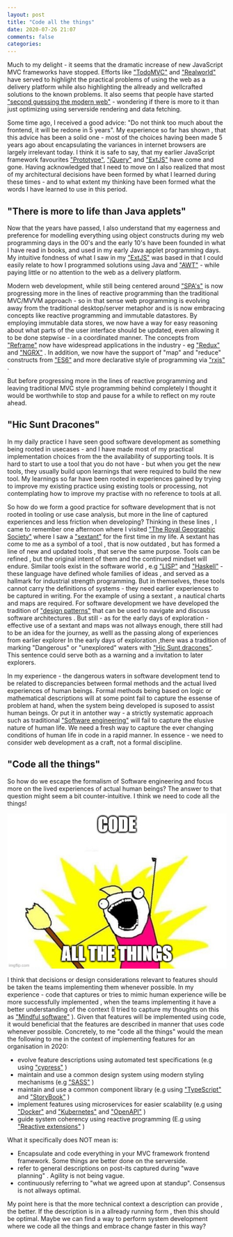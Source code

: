 ```yaml
---
layout: post
title: "Code all the things"
date: 2020-07-26 21:07
comments: false
categories:
---
```

Much to my delight - it seems that the dramatic increase of new JavaScript MVC frameworks have stopped. Efforts like ["TodoMVC"](https://github.com/tastejs/todomvc) and ["Realworld"](https://github.com/gothinkster/realworld) have served to highlight the practical problems of using the web as a delivery platform while also highlighting the allready and wellcrafted solutions to the known problems. It also seems that people have started ["second guessing the modern web"](https://macwright.com/2020/05/10/spa-fatigue.html) - wondering if there is more to it than just optimizing using serverside rendering and data fetching.

Some time ago, I received a good advice: "Do not think too much about the frontend, it will be redone in 5 years". My experience so far has shown , that this advice has been a solid one - most of the choices having been made 5 years ago about encapsulating the variances in internet browsers are largely irrelevant today.  I think it is safe to say, that my earlier JavaScript framework favourites ["Prototype"](https://prototypejs.org/), ["jQuery"](https://jquery.com/) and ["ExtJS"](https://www.extjs.com/) have come and gone. Having acknowledged that I need to move on I also realized that most of my architectural decisions have been formed by what I learned during these times - and to what extent my thinking have been formed what the words I have learned to use in this period.


## "There is more to life than Java applets"

Now that the years have passed, I also understand that my eagerness and preference for modelling everything using object constructs during my web programming days in the 00's and the early 10's have been founded in what I have read in books, and used in my early Java applet programming days. My intuitive fondness of what I saw in my ["ExtJS"](https://www.extjs.com/") was based in that I could easily relate to how I programmed solutions using Java and ["AWT"](https://docs.oracle.com/javase/7/docs/api/java/awt/package-summary.html)  - while paying little or no attention to the web as a delivery platform.

Modern web development, while still being centered around ["SPA's"](https://en.wikipedia.org/wiki/Single-page_application) is now progressing more in the lines of reactive programming than the traditional MVC/MVVM approach  - so in that sense web programming is evolving away from the traditional desktop/server metaphor and is is now embracing concepts like reactive programming and immutable datastores. By employing immutable data stores, we now have a way for easy reasoning about what parts of the user interface should be updated, even allowing it to be done stepwise - in a coordinated manner. The concepts from ["Reframe"](http://day8.github.io/re-frame/) now have widespread applications in the industry  - eg ["Redux"](https://redux.js.org/) and ["NGRX"](https://ngrx.io/) . In addition, we now have the support of "map" and "reduce" constructs from ["ES6"](https://developer.mozilla.org/en-US/docs/Web/JavaScript/Reference/Global_Objects/Array) and more declarative style of programming via ["rxjs"](https://www.learnrxjs.io/) .

  But before progressing more in the lines of reactive programming and leaving traditional MVC style programming behind completely I thought it would be worthwhile to stop and pause for a while to reflect on my route ahead. 

## "Hic Sunt Dracones"

In my daily practice  I have seen good software development as something being rooted in usecases - and I have made most of my practical implementation choices from the the availability of supporting tools.  It is hard to start to use a tool that you do not have - but when you get the new tools, they usually build upon learnings that were required to build the new tool. My learnings so far have been rooted in experiences gained by trying to improve my existing practice using existing tools or processing, not contemplating how to improve my practise with no reference to tools at all. 

So how do we form a good practice for software development that is not rooted in tooling or use case analysis, but more in the line of captured experiences and less friction when developing?  Thinking in these lines , I came to remember one afternoon where I visited ["The Royal Geographic Society"](https://www.rgs.org/) where I saw a ["sextant"](https://en.wikipedia.org/wiki/Sextant) for the first time in my life. A sextant has come to me as a symbol of a tool , that is now outdated , but has formed a line of new and updated tools , that serve the same purpose. Tools can be refined , but the original intent of them  and the continued mindset will endure.  Similar tools exist in the software world , e.g ["LISP"](https://en.wikipedia.org/wiki/Lisp_(programming_language)) and ["Haskell"](https://www.haskell.org/) - these language have defined whole families of ideas , and served as a hallmark for industrial strength programming. But in themselves, these tools cannot carry the definitions of systems - they need earlier experiences to be captured in writing. For the example of using a sextant , a nautical charts and maps are required. For software development we have developed the tradition of ["design patterns"](https://en.wikipedia.org/wiki/Software_design_pattern) that can be used to navigate and discuss software architectures . But still - as for the early days of exploration - effective use of a sextant and maps was not allways enough, there still had to be an idea for the journey, as welll as the passing along of experiences from earlier explorer In the early days of exploration ,there was a tradition of marking "Dangerous" or "unexplored" waters with ["Hic Sunt dracones"](https://en.wikipedia.org/wiki/Here_be_dragons). This sentence could serve both as a warning and a invitation to later explorers. 

In my experience - the dangerous waters in software development tend to be related to discrepancies between formal methods and the actual lived experiences of human beings. Formal methods being based on logic or mathematical descriptions will at some point fail to capture the essense of problem at hand, when the system being developed is suposed to assist human beings.  Or put it in antother way - a strictly systematic approach such as traditional  ["Software engineering"](https://en.wikipedia.org/wiki/Software_engineering) will fail to capture the elusive nature of human life. We need a fresh way to capture the ever changing conditions of human life in code in a rapid manner. In essence - we need to consider web development as a craft, not a formal discipline. 


## "Code all the things"

So how do we escape the formalism of Software engineering and focus more on the lived experiences of actual human beings?  The answer to that question might seem a bit counter-intuitive. I think we need to code all the things!

![Code All the tings](/public/code_all_teh_things.jpg)

I think that decisions or design considerations relevant to features should be taken the teams implementing them whenever possible. In my experience - code that captures or tries to mimic human experience wille be more successfully implemented , when the teams implementing it have a better understanding of the context (I tried to capture my thoughts on this as ["Mindful software"](http://searchzen.org/2011/04/19/Mindful-software/) ).  Given that features will be implemented using  code, it would beneficial that the features are described in manner that uses code whenever possible. Concretely, to me "code all the things"  would the mean the following to me in the context of implementing features for an organisation in 2020:

* evolve feature descriptions using automated test specifications (e.g using ["cypress"](https://cypress.io) )
* maintain and use a common design system using modern styling mechanisms (e.g ["SASS"](https://sass-lang.com/) )
* maintain and use a common component library (e.g using ["TypeScript"](https://www.typescriptlang.org/)  and ["StoryBook"](https://storybook.js.org/) ) 
* implement features using microservices for easier scalability  (e.g using ["Docker"](https://www.docker.com/) and ["Kubernetes"](https://kubernetes.io/) and ["OpenAPI"](https://swagger.io/specification/) )
* guide system coherency using reactive programming (E.g using ["Reactive extensions"](http://reactivex.io/) )
 
What it specifically does NOT mean is:
- Encapsulate and code everything in your MVC framework frontend framework. Some things are better done on the serverside.
- refer to general descriptions on post-its captured during "wave planning" . Agility is not being vague.
- continuously referring to "what we agreed upon at standup". Consensus is not allways optimal.

My point here is that the more technical context a description can provide , the better. If the description is in a allready running form , then this should be optimal. Maybe we can find a way to perform system development where we code all the things and embrace change faster in this way?
